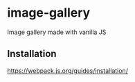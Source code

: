 # image-gallery
Image gallery made with vanilla JS

## Installation
https://webpack.js.org/guides/installation/
